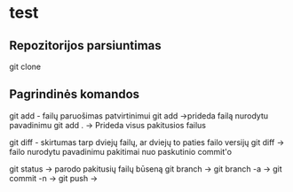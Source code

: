 # test
## Repozitorijos parsiuntimas
git clone <repozitorijos-nuoroda>

## Pagrindinės komandos
git add - failų paruošimas patvirtinimui
git add <failo-pavadinimas> ->prideda failą nurodytu pavadinimu
git add . -> Prideda visus pakitusios failus

git diff - skirtumas tarp dviejų failų, ar dviejų to paties failo versijų
git diff<failo-pavadinimas> -> failo nurodytu pavadinimu pakitimai nuo paskutinio commit'o

git status -> parodo pakitusių failų būseną
git branch ->
git branch -a ->
git commit -n ->
git push ->


